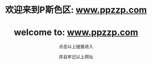 <html>
<head>
<meta charset="utf-8">
</head>
<body>
	<div align="center">
	<h1>欢迎来到P斯色区: <a href="http://203.86.238.101:6006/" target="new">www.ppzzp.com</a></h1>
	<h1>welcome to: <a href="http://203.86.238.101:6006/" target="new">www.ppzzp.com</a></h1>
	<p>点击以上链接进入</p>
	<p>并且牢记以上网址</p>
</div>
</body>
</html>
